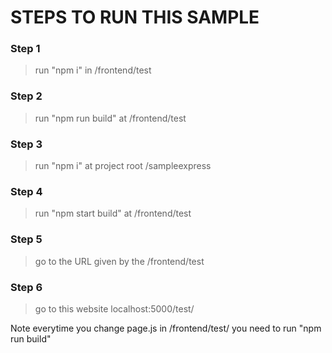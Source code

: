 # STEPS TO RUN THIS SAMPLE
### Step 1
> run "npm i" in /frontend/test
### Step 2
> run "npm run build" at /frontend/test
### Step 3
> run "npm i" at project root /sampleexpress
### Step 4
> run "npm start build" at /frontend/test
### Step 5 
> go to the URL given by the /frontend/test
### Step 6
> go to this website localhost:5000/test/

Note everytime you change page.js in /frontend/test/ you need to run "npm run build"